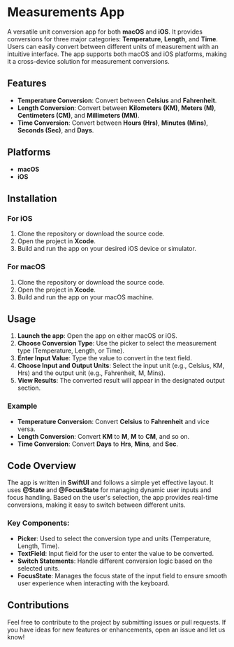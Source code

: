 # Measurements App

A versatile unit conversion app for both **macOS** and **iOS**. It provides conversions for three major categories: **Temperature**, **Length**, and **Time**. Users can easily convert between different units of measurement with an intuitive interface. The app supports both macOS and iOS platforms, making it a cross-device solution for measurement conversions.

## Features

- **Temperature Conversion**: Convert between **Celsius** and **Fahrenheit**.
- **Length Conversion**: Convert between **Kilometers (KM)**, **Meters (M)**, **Centimeters (CM)**, and **Millimeters (MM)**.
- **Time Conversion**: Convert between **Hours (Hrs)**, **Minutes (Mins)**, **Seconds (Sec)**, and **Days**.

## Platforms

- **macOS**
- **iOS**

## Installation

### For iOS

1. Clone the repository or download the source code.
2. Open the project in **Xcode**.
3. Build and run the app on your desired iOS device or simulator.

### For macOS

1. Clone the repository or download the source code.
2. Open the project in **Xcode**.
3. Build and run the app on your macOS machine.

## Usage

1. **Launch the app**: Open the app on either macOS or iOS.
2. **Choose Conversion Type**: Use the picker to select the measurement type (Temperature, Length, or Time).
3. **Enter Input Value**: Type the value to convert in the text field.
4. **Choose Input and Output Units**: Select the input unit (e.g., Celsius, KM, Hrs) and the output unit (e.g., Fahrenheit, M, Mins).
5. **View Results**: The converted result will appear in the designated output section.

### Example

- **Temperature Conversion**: Convert **Celsius** to **Fahrenheit** and vice versa.
- **Length Conversion**: Convert **KM** to **M**, **M** to **CM**, and so on.
- **Time Conversion**: Convert **Days** to **Hrs**, **Mins**, and **Sec**.

## Code Overview

The app is written in **SwiftUI** and follows a simple yet effective layout. It uses **@State** and **@FocusState** for managing dynamic user inputs and focus handling. Based on the user's selection, the app provides real-time conversions, making it easy to switch between different units.

### Key Components:

- **Picker**: Used to select the conversion type and units (Temperature, Length, Time).
- **TextField**: Input field for the user to enter the value to be converted.
- **Switch Statements**: Handle different conversion logic based on the selected units.
- **FocusState**: Manages the focus state of the input field to ensure smooth user experience when interacting with the keyboard.


## Contributions

Feel free to contribute to the project by submitting issues or pull requests. If you have ideas for new features or enhancements, open an issue and let us know!

